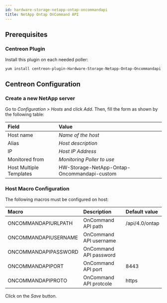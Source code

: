 ```yaml
---
id: hardware-storage-netapp-ontap-oncommandapi
title: NetApp Ontap OnCommand API
---
```


## Prerequisites

### Centreon Plugin

Install this plugin on each needed poller:

``` shell
yum install centreon-plugin-Hardware-Storage-Netapp-Ontap-Oncommandapi
```

## Centreon Configuration

### Create a new NetApp server

Go to *Configuration \> Hosts* and click *Add*. Then, fill the form as shown by
the following table:

| Field                                | Value                                       |
| :----------------------------------- | :------------------------------------------ |
| Host name                            | *Name of the host*                          |
| Alias                                | *Host description*                          |
| IP                                   | *Host IP Address*                           |
| Monitored from                       | *Monitoring Poller to use*                  |
| Host Multiple Templates              | HW-Storage-NetApp-Ontap-Oncommandapi-custom |

### Host Macro Configuration

The following macros must be configured on host:

| Macro                | Description            | Default value  |
| :------------------- | :--------------------- | :------------- |
| ONCOMMANDAPIURLPATH  | OnCommand API path     | /api/4.0/ontap |
| ONCOMMANDAPIUSERNAME | OnCommand API username |                |
| ONCOMMANDAPIPASSWORD | OnCommand API password |                |
| ONCOMMANDAPIPORT     | OnCommand API port     | 8443           |
| ONCOMMANDAPIPROTO    | OnCommand API protcole | https          |

Click on the *Save* button.

